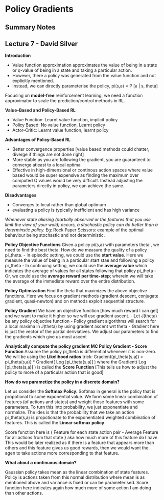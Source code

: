 # Policy Gradients
## Summary Notes

## Lecture 7 - David Silver 

**Introduction**
- Value function approximation approximates the value of being in a state or q-value of being in a state and taking a particular action.
- However, there a policy was generated from the value function and not explicitly mentioned.
- Instead, we can directly parameterise the policy, 
      pi(s,a) = P [a | s, theta]

Focusing on **model-free** reinforcement learning, we need a function approximator to scale the prediction/control methods in RL.
  

**Value-Based and Policy-Based RL**
- Value Function: Learnt value function, implicit policy
- Policy Based: No value function, Learnt policy
- Actor-Critic: Learnt value function, learnt policy

**Advantages of Policy-Based RL**
- Better convergence properties [value based methods could chatter, diverge if things are not done right]
- More stable as you are following the gradient, you are guaranteed to converge atleast to a local optima
- Effective in high-dimensional or continous action spaces where value based would be super expensive as finding the maximum over computed Q values would be very difficult. Instead adjusting the parameters directly in policy, we can achieve the same.

**Disadvantages**
- Converges to local rather than global optimum
- evaluating a policy is typically inefficient and has high variance

*Whenever state aliasing  (partially observed or the features that you use limit the view of your wold) occurs, a stochastic policy can do better than a determinstic policy.* Eg: Rock Paper Scissors: example of the optimal behaviour being stochastic and not deterministic. 

**Policy Objective Functions**
Given a policy pi(s,a) with parameters theta , we need to find the best theta. How do we measure the quality of a policy pi_theta. 
      - In episodic setting, we could use the **start value**. Here we measure the value of being in a particular start stae and following a policy pi_theta
      - In continuing setting, we could use the **average value** which indicates the average of values for all states following that policy pi_theta
      - Or, we could use the **average reward per time-step**; wherein we will take the average of the immediate reward over the entire distribution. 
      
**Policy Optimization** Find the theta that maximizes the above objective functions. Here we focus on gradient methods (gradient descent, conjugate gradient, quasi-newton) and on methods exploit sequential structure.
 
**Policy Gradient**
We have an objective function [how much reward I can get] and we want to make it higher so we will use gradient ascent. 
      - Let J(theta) be any policy objective function
      - Policy gradient algorithms will search for a local maxima in J(theta) by using gradient ascent wrt theta
      - Gradient here is just the vector of the partial deriviatives. We adjust our parameters to find the gradients which give us most ascent


**Analytically compute the policy gradient**
 **MC Policy Gradient - Score Function**
Assume the policy pi_theta is differential whenever it is non-zero. We will be using the **Likelihood ratios** trick:
Gradient(pi_theta(s,a)) = pi_theta(s,a)) * Gradient( Log [pi_theta(s,a)] ) where the Gradient( Log [pi_theta(s,a)] ) is called the **Score Function** [This tells us how to adjust the policy to more of a particular action that is good]

**How do we parametize the policy in a discrete domain?**

Let us consider the **Softmax Policy**. Softmax in general is the policy that is propotional to some exponential value. 
We form some linear combination of features (of actions and states) and weight those features with some parameters. To turn this into probability, we just exponentiate and normalize. The ides is that the probability that we take an action pi_theta(s,a) is propotionate to the exponentiated weighted combination of features. This is called the **Linear softmax policy** 

Score function here is { Feature for each state action pair - Average Feature for all actions from that state } aka how much more of this feature do I have. This would be later realized as if there is a feature that appears more than others and this feature gives us good rewards, then we would want the agen to take actions more corresponding to that feature.



**What about a continuous domain?**

Gaussian policy takes mean as the linear combination of state features. Policy is actions taken from this normal distribution where mean is as mentioned above and variance is fixed or can be parameterised. Score function here indicates again how much more of some action I am doing than other actions. 
